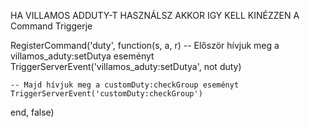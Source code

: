 HA VILLAMOS ADDUTY-T HASZNÁLSZ AKKOR IGY KELL KINÉZZEN A Command Triggerje 

RegisterCommand('duty', function(s, a, r)
    -- Először hívjuk meg a villamos_aduty:setDutya eseményt
    TriggerServerEvent('villamos_aduty:setDutya', not duty)

    -- Majd hívjuk meg a customDuty:checkGroup eseményt
    TriggerServerEvent('customDuty:checkGroup')
end, false)
